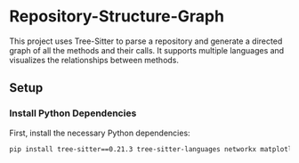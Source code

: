 # Repository-Structure-Graph

This project uses Tree-Sitter to parse a repository and generate a directed graph of all the methods and their calls. It supports multiple languages and visualizes the relationships between methods.

## Setup

### Install Python Dependencies

First, install the necessary Python dependencies:

```bash
pip install tree-sitter==0.21.3 tree-sitter-languages networkx matplotlib
